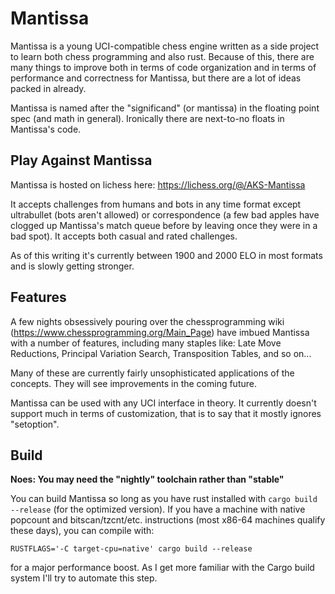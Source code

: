 # Mantissa

Mantissa is a young UCI-compatible chess engine written as a side project to learn both chess programming and also rust.  Because of this, there are many things to improve both in terms of code organization and in terms of performance and correctness for Mantissa, but there are a lot of ideas packed in already.

Mantissa is named after the "significand" (or mantissa) in the floating point spec (and math in general).  Ironically there are next-to-no floats in Mantissa's code.

## Play Against Mantissa

Mantissa is hosted on lichess here: https://lichess.org/@/AKS-Mantissa

It accepts challenges from humans and bots in any time format except ultrabullet (bots aren't allowed) or correspondence (a few bad apples have clogged up Mantissa's match queue before by leaving once they were in a bad spot).  It accepts both casual and rated challenges.

As of this writing it's currently between 1900 and 2000 ELO in most formats and is slowly getting stronger.

## Features

A few nights obsessively pouring over the chessprogramming wiki (https://www.chessprogramming.org/Main_Page) have imbued Mantissa with a number of features, including many staples like:  Late Move Reductions, Principal Variation Search, Transposition Tables, and so on...

Many of these are currently fairly unsophisticated applications of the concepts.  They will see improvements in the coming future.

Mantissa can be used with any UCI interface in theory.  It currently doesn't support much in terms of customization, that is to say that it mostly ignores "setoption".

## Build

**Noes: You may need the "nightly" toolchain rather than "stable"**

You can build Mantissa so long as you have rust installed with `cargo build --release` (for the optimized version).  If you have a machine with native popcount and bitscan/tzcnt/etc. instructions (most x86-64 machines qualify these days), you can compile with:

```
RUSTFLAGS='-C target-cpu=native' cargo build --release
```

for a major performance boost.  As I get more familiar with the Cargo build system I'll try to automate this step.
